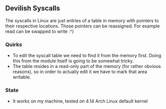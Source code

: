 ## Devilish Syscalls
The syscalls in Linux are just entries of a table in memory with pointers to their respective locations. Those pointers can be reassigned.
For example read can be swapped to write :^)

### Quirks
* To edit the syscall table we need to find it from the memory first. Doing this from the module itself is going to be somewhat tricky.
* The table resides in a read-only part of the memory (for rather obvious reasons), so in order to actually edit it we have to mark that area writable.

### State
* It works on my machine, tested on 4.14 Arch Linux default kernel
